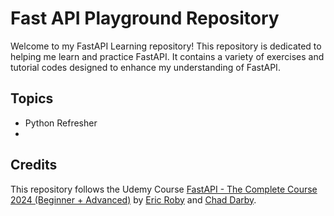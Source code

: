 # Fast API Playground Repository

Welcome to my FastAPI Learning repository! This repository is dedicated to helping me learn and practice FastAPI. It contains a variety of exercises and tutorial codes designed to enhance my understanding of FastAPI.

## Topics

- Python Refresher
-

## Credits

This repository follows the Udemy Course [FastAPI - The Complete Course 2024 (Beginner + Advanced)](https://www.udemy.com/course/fastapi-the-complete-course/) by [Eric Roby](https://www.udemy.com/user/ericroby2/) and [Chad Darby](https://www.udemy.com/user/chaddarby2/).
